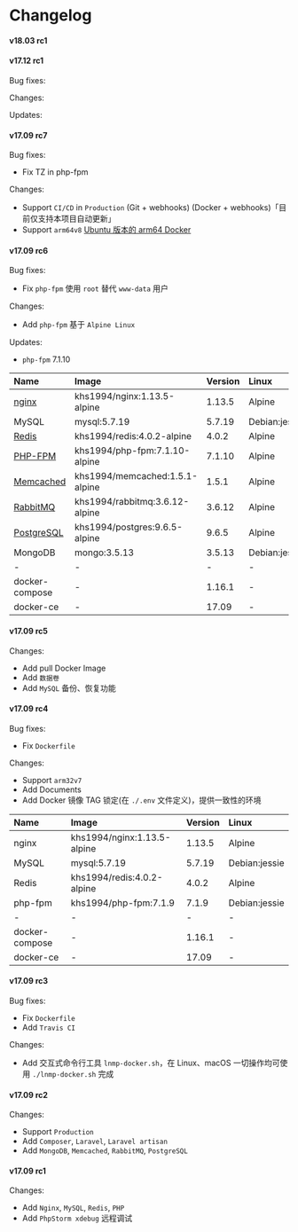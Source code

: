 Changelog
==============

#### v18.03 rc1

#### v17.12 rc1

Bug fixes:

Changes:

Updates:

#### v17.09 rc7

Bug fixes:
* Fix TZ in php-fpm

Changes:
* Support `CI/CD` in `Production` (Git + webhooks) (Docker + webhooks)「目前仅支持本项目自动更新」
* Support `arm64v8` [Ubuntu 版本的 arm64 Docker](http://mirrors.ustc.edu.cn/docker-ce/linux/ubuntu/dists/xenial/pool/test/arm64/)

#### v17.09 rc6

Bug fixes:
* Fix `php-fpm` 使用 `root` 替代 `www-data` 用户

Changes:
* Add `php-fpm` 基于 `Alpine Linux`

Updates:
* `php-fpm` 7.1.10

|Name|Image|Version|Linux|
|:--|:--|:--|:--|
|[nginx](https://github.com/khs1994-docker/nginx)         |khs1994/nginx:1.13.5-alpine    |1.13.5 |Alpine|
|MySQL                                                    |mysql:5.7.19                   |5.7.19 |Debian:jessie|
|[Redis](https://github.com/khs1994-docker/redis)         |khs1994/redis:4.0.2-alpine     |4.0.2  |Alpine|
|[PHP-FPM](https://github.com/khs1994-docker/php-fpm)     |khs1994/php-fpm:7.1.10-alpine  |7.1.10 |Alpine|
|[Memcached](https://github.com/khs1994-docker/memcached) |khs1994/memcached:1.5.1-alpine |1.5.1  |Alpine|
|[RabbitMQ](https://github.com/khs1994-docker/rabbitmq)   |khs1994/rabbitmq:3.6.12-alpine |3.6.12 |Alpine|
|[PostgreSQL](https://github.com/khs1994-docker/postgres) |khs1994/postgres:9.6.5-alpine  |9.6.5  |Alpine|
|MongoDB                                                  |mongo:3.5.13                   |3.5.13 |Debian:jessie|
|-|-|-|-|
|docker-compose                                           |-|1.16.1|-|
|docker-ce                                                |-|17.09|-|

#### v17.09 rc5

Changes:
* Add pull Docker Image
* Add `数据卷`
* Add `MySQL` 备份、恢复功能

#### v17.09 rc4

Bug fixes:
* Fix `Dockerfile`

Changes:
* Support `arm32v7`
* Add Documents
* Add Docker 镜像 TAG 锁定(在 `./.env` 文件定义)，提供一致性的环境

|Name|Image|Version|Linux|
|:--|:--|:--|:--|
|nginx  |khs1994/nginx:1.13.5-alpine|1.13.5 |Alpine|
|MySQL  |mysql:5.7.19               |5.7.19 |Debian:jessie|
|Redis  |khs1994/redis:4.0.2-alpine |4.0.2  |Alpine|
|php-fpm|khs1994/php-fpm:7.1.9      |7.1.9  |Debian:jessie|
|-|-|-|-|
|docker-compose|-|1.16.1|-|
|docker-ce|-|17.09|-|

#### v17.09 rc3

Bug fixes:
* Fix `Dockerfile`
* Add `Travis CI`

Changes:
* Add 交互式命令行工具 `lnmp-docker.sh`，在 Linux、macOS 一切操作均可使用 `./lnmp-docker.sh` 完成

#### v17.09 rc2

Changes:
* Support `Production`
* Add `Composer`, `Laravel`, `Laravel artisan`
* Add `MongoDB`, `Memcached`, `RabbitMQ`, `PostgreSQL`

#### v17.09 rc1

Changes:
* Add `Nginx`, `MySQL`, `Redis`, `PHP`
* Add `PhpStorm xdebug` 远程调试

